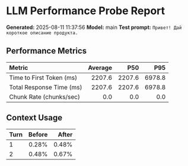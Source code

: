 # LLM Performance Probe Report

**Generated:** 2025-08-11 11:37:56
**Model:** main
**Test prompt:** `Привет! Дай короткое описание продукта.`

## Performance Metrics

| Metric | Average | P50 | P95 |
|:---|---:|---:|---:|
| Time to First Token (ms) | 2207.6 | 2207.6 | 6978.8 |
| Total Response Time (ms) | 2207.6 | 2207.6 | 6978.8 |
| Chunk Rate (chunks/sec) | 0.0 | 0.0 | 0.0 |

## Context Usage

| Turn | Before | After |
|:---|---:|---:|
| 1 | 0.28% | 0.48% |
| 2 | 0.48% | 0.67% |
